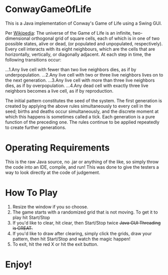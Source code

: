 # ConwayGameOfLife
This is a Java implementation of Conway's Game of Life using a Swing GUI.

Per [Wikipedia](https://en.wikipedia.org/wiki/Conway's_Game_of_Life):
The universe of the Game of Life is an infinite, two-dimensional orthogonal grid of square cells, each of which is in one of two possible states, alive or dead, (or populated and unpopulated, respectively). Every cell interacts with its eight neighbours, which are the cells that are horizontally, vertically, or diagonally adjacent. At each step in time, the following transitions occur:

...1.Any live cell with fewer than two live neighbors dies, as if by underpopulation.
...2.Any live cell with two or three live neighbors lives on to the next generation.
...3.Any live cell with more than three live neighbors dies, as if by overpopulation.
...4.Any dead cell with exactly three live neighbors becomes a live cell, as if by reproduction.

The initial pattern constitutes the seed of the system. The first generation is created by applying the above rules simultaneously to every cell in the seed; births and deaths occur simultaneously, and the discrete moment at which this happens is sometimes called a tick. Each generation is a pure function of the preceding one. The rules continue to be applied repeatedly to create further generations.

# Operating Requirements
This is the raw Java source, no .jar or anything of the like, so simply throw the code into an IDE, compile, and run! This was done to give the testers a way to look directly at the code of judgement.

# How To Play
1. Resize the window if you so choose.
2. The game starts with a randomized grid that is not moving. To get it to play hit Start/Stop
3. If you'd like to clear, hit clear, then Start/Stop twice ~~Java GUI Threading is GREAT.~~
4. If you'd like to draw after clearing, simply click the grids, draw your pattern, then hit Start/Stop and watch the magic happen!
5. To exit, hit the red X or hit the exit button.

# Enjoy!
